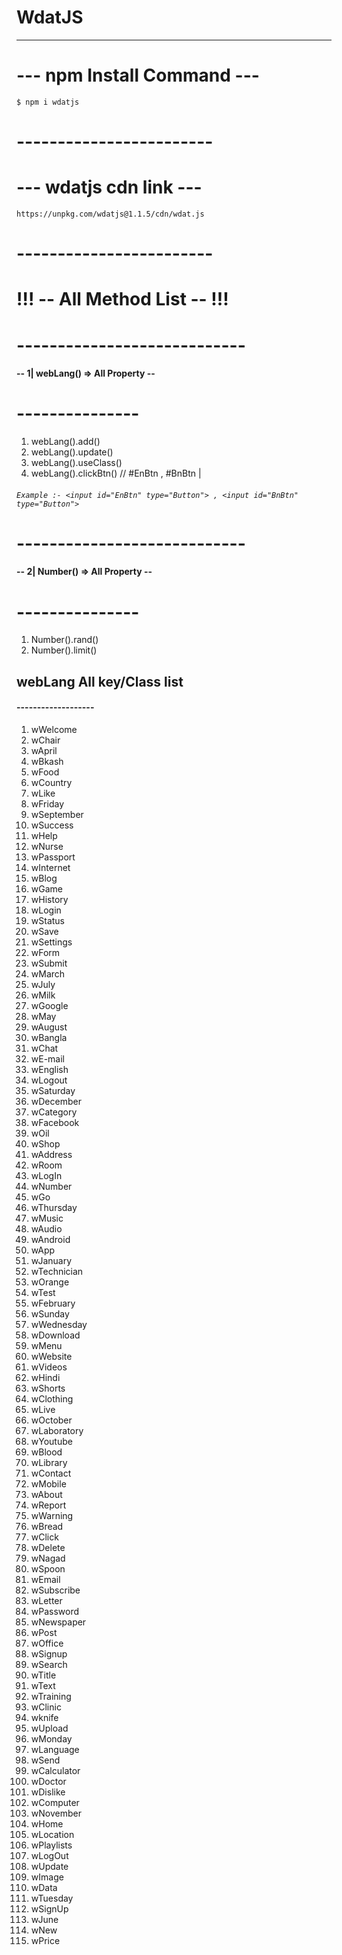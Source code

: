 # WdatJS 
---------------
# --- npm Install Command ---
`$ npm i wdatjs`
# ------------------------
# --- wdatjs cdn link ---
`https://unpkg.com/wdatjs@1.1.5/cdn/wdat.js`
# ------------------------
# !!! -- All Method List -- !!!
# ----------------------------
#### -- 1| webLang() => All Property --
# ---------------
1. webLang().add()
1. webLang().update()
2. webLang().useClass()
3. webLang().clickBtn() // #EnBtn , #BnBtn | 
###### `Example :- <input id="EnBtn" type="Button"> , <input id="BnBtn" type="Button">`
# ----------------------------
#### -- 2| Number() => All Property --
# ---------------
1. Number().rand()
2. Number().limit()

## webLang All key/Class list
#### -------------------

1. wWelcome
2. wChair
3. wApril
4. wBkash
5. wFood
6. wCountry
7. wLike
8. wFriday
9. wSeptember
10. wSuccess
11. wHelp
12. wNurse
13. wPassport
14. wInternet
15. wBlog
16. wGame
17. wHistory
18. wLogin
19. wStatus
20. wSave
21. wSettings
22. wForm
23. wSubmit
24. wMarch
25. wJuly
26. wMilk
27. wGoogle
28. wMay
29. wAugust
30. wBangla
31. wChat
32. wE-mail
33. wEnglish
34. wLogout
35. wSaturday
36. wDecember
37. wCategory
38. wFacebook
39. wOil
40. wShop
41. wAddress
42. wRoom
43. wLogIn
44. wNumber
45. wGo
46. wThursday
47. wMusic
48. wAudio
49. wAndroid
50. wApp
51. wJanuary
52. wTechnician
53. wOrange
54. wTest
55. wFebruary
56. wSunday
57. wWednesday
58. wDownload
59. wMenu
60. wWebsite
61. wVideos
62. wHindi
63. wShorts
64. wClothing
65. wLive
66. wOctober
67. wLaboratory
68. wYoutube
69. wBlood
70. wLibrary
71. wContact
72. wMobile
73. wAbout
74. wReport
75. wWarning
76. wBread
77. wClick
78. wDelete
79. wNagad
80. wSpoon
81. wEmail
82. wSubscribe
83. wLetter
84. wPassword
85. wNewspaper
86. wPost
87. wOffice
88. wSignup
89. wSearch
90. wTitle
91. wText
92. wTraining
93. wClinic
94. wknife
95. wUpload
96. wMonday
97. wLanguage
98. wSend
99. wCalculator
100. wDoctor
101. wDislike
102. wComputer
103. wNovember
104. wHome
105. wLocation
106. wPlaylists
107. wLogOut
108. wUpdate
109. wImage
110. wData
111. wTuesday
112. wSignUp
113. wJune
114. wNew
115. wPrice

